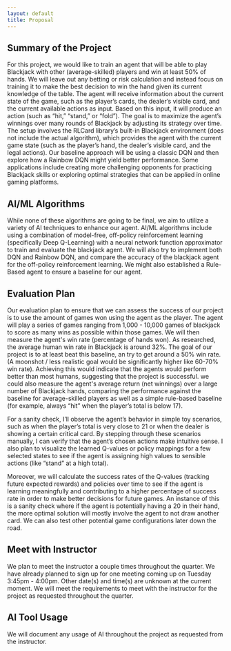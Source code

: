```yaml
---
layout: default
title: Proposal
---
```


## Summary of the Project
For this project, we would like to train an agent that will be able to play Blackjack with other (average-skilled) players and win at least 50% of hands. We will leave out any betting or risk calculation and instead focus on training it to make the best decision to win the hand given its current knowledge of the table. The agent will receive information about the current state of the game, such as the player’s cards, the dealer’s visible card, and the current available actions as input. Based on this input, it will produce an action (such as “hit,” “stand,” or “fold”). The goal is to maximize the agent’s winnings over many rounds of Blackjack by adjusting its strategy over time.  The setup involves the RLCard library’s built-in Blackjack environment (does not include the actual algorithm), which provides the agent with the current game state (such as the player’s hand, the dealer’s visible card, and the legal actions). Our baseline approach will be using a classic DQN and then explore how a Rainbow DQN might yield better performance. Some applications include creating more challenging opponents for practicing Blackjack skills or exploring optimal strategies that can be applied in online gaming platforms.

## AI/ML Algorithms
While none of these algorithms are going to be final, we aim to utilize a variety of AI techniques to enhance our agent. AI/ML algorithms include using a combination of model-free, off-policy reinforcement learning (specifically Deep Q-Learning) with a neural network function approximator to train and evaluate the blackjack agent. We will also try to implement both DQN and Rainbow DQN, and compare the accuracy of the blackjack agent for the off-policy reinforcement learning. We might also established a Rule-Based agent to ensure a baseline for our agent.

## Evaluation Plan

Our evaluation plan to ensure that we can assess the success of our project is to use the amount of games won using the agent as the player. The agent will play a series of games ranging from 1,000 - 10,000 games of blackjack to score as many wins as possible within those games. We will then measure the agent's win rate (percentage of hands won). As researched, the average human win rate in Blackjack is around 32%. The goal of our project is to at least beat this baseline, an try to get around a 50% win rate. (A moonshot / less realistic goal would be significantly higher like 60-70% win rate). Achieving this would indicate that the agents would perform better than most humans, suggesting that the project is successful. we could also measure the agent's average return (net winnings) over a large number of Blackjack hands, comparing the performance against the baseline for average-skilled players as well as a simple rule-based baseline (for example, always “hit” when the player’s total is below 17). 

For a sanity check, I’ll observe the agent’s behavior in simple toy scenarios, such as when the player’s total is very close to 21 or when the dealer is showing a certain critical card. By stepping through these scenarios manually, I can verify that the agent’s chosen actions make intuitive sense. I also plan to visualize the learned Q-values or policy mappings for a few selected states to see if the agent is assigning high values to sensible actions (like “stand” at a high total). 

Moreover, we will calculate the success rates of the Q-values (tracking future expected rewards) and policies over time to see if the agent is learning meaningfully and contributing to a higher percentage of success rate in order to make better decisions for future games. An instance of this is a sanity check where if the agent is potentially having a 20 in their hand, the more optimal solution will mostly involve the agent to not draw another card. We can also test other potential game configurations later down the road.

## Meet with Instructor
We plan to meet the instructor a couple times throughout the quarter. We have already planned to sign up for one meeting coming up on Tuesday 3:45pm - 4:00pm. Other date(s) and time(s) are unknown at the current moment. We will meet the requirements to meet with the instructor for the project as requested throughout the quarter.

## AI Tool Usage
We will document any usage of AI throughout the project as requested from the instructor.
